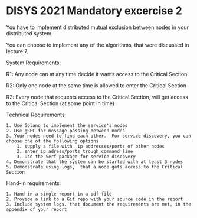 # DISYS 2021 Mandatory excercise 2

You have to implement distributed mutual exclusion between nodes in your distributed system. 

You can choose to implement any of the algorithms, that were discussed in lecture 7.

System Requirements:

R1: Any node can at any time decide it wants access to the Critical Section

R2: Only one node at the same time is allowed to enter the Critical Section 

R2: Every node that requests access to the Critical Section, will get access to the Critical Section (at some point in time)

Technical Requirements:

    1. Use Golang to implement the service's nodes
    2. Use gRPC for message passing between nodes
    3. Your nodes need to find each other.  For service discovery, you can choose one of the following options
        1. supply a file with  ip addresses/ports of other nodes
        2. enter ip adress/ports trough command line
        3. use the Serf package for service discovery
    4. Demonstrate that the system can be started with at least 3 nodes
    5. Demonstrate using logs,  that a node gets access to the Critical Section

Hand-in requirements:

    1. Hand in a single report in a pdf file
    2. Provide a link to a Git repo with your source code in the report
    3. Include system logs, that document the requirements are met, in the appendix of your report
